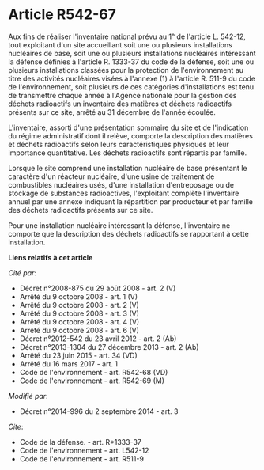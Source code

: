 # Article R542-67

Aux fins de réaliser l'inventaire national prévu au 1° de l'article L. 542-12, tout exploitant d'un site accueillant soit une
ou plusieurs installations nucléaires de base, soit une ou plusieurs installations nucléaires intéressant la défense définies
à l'article R. 1333-37 du code de la défense, soit une ou plusieurs installations classées pour la protection de
l'environnement au titre des activités nucléaires visées à l'annexe (1) à l'article R. 511-9 du code de l'environnement, soit
plusieurs de ces catégories d'installations est tenu de transmettre chaque année à l'Agence nationale pour la gestion des
déchets radioactifs un inventaire des matières et déchets radioactifs présents sur ce site, arrêté au 31 décembre de l'année
écoulée. 

L'inventaire, assorti d'une présentation sommaire du site et de l'indication du régime administratif dont il relève, comporte
la description des matières et déchets radioactifs selon leurs caractéristiques physiques et leur importance quantitative.
Les déchets radioactifs sont répartis par famille. 

Lorsque le site comprend une installation nucléaire de base présentant le caractère d'un réacteur nucléaire, d'une usine de
traitement de combustibles nucléaires usés, d'une installation d'entreposage ou de stockage de substances radioactives,
l'exploitant complète l'inventaire annuel par une annexe indiquant la répartition par producteur et par famille des déchets
radioactifs présents sur ce site. 

Pour une installation nucléaire intéressant la défense, l'inventaire ne comporte que la description des déchets radioactifs
se rapportant à cette installation.

**Liens relatifs à cet article**

_Cité par_:

  - Décret n°2008-875 du 29 août 2008 - art. 2 (V)
  - Arrêté du 9 octobre 2008 - art. 1 (V)
  - Arrêté du 9 octobre 2008 - art. 2 (V)
  - Arrêté du 9 octobre 2008 - art. 3 (V)
  - Arrêté du 9 octobre 2008 - art. 4 (V)
  - Arrêté du 9 octobre 2008 - art. 6 (V)
  - Décret n°2012-542 du 23 avril 2012 - art. 2 (Ab)
  - Décret n°2013-1304 du 27 décembre 2013 - art. 2 (Ab)
  - Arrêté du 23 juin 2015 - art. 34 (VD)
  - Arrêté du 16 mars 2017 - art. 1
  - Code de l'environnement - art. R542-68 (VD)
  - Code de l'environnement - art. R542-69 (M)

_Modifié par_:

  - Décret n°2014-996 du 2 septembre 2014 - art. 3

_Cite_:

  - Code de la défense. - art. R*1333-37
  - Code de l'environnement - art. L542-12
  - Code de l'environnement - art. R511-9
